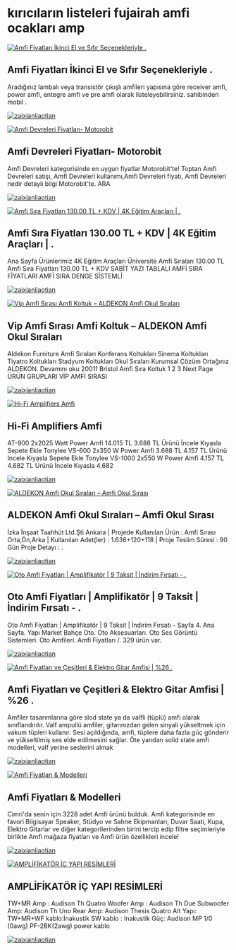 # kırıcıların listeleri fujairah amfi ocakları amp
<a href="https://mnn.zoosnet.net/LR/Chatpre.aspx?id=MNN94995150&p=https://topgrinding.com/" target="_blank">![Amfi Fiyatları İkinci El ve Sıfır Seçenekleriyle .](https://github.com/technlg/images/blob/main/18.jpg)</a>
## Amfi Fiyatları İkinci El ve Sıfır Seçenekleriyle .
Aradığınız lambalı veya transistör çıkışlı amfileri yapısına göre receiver amfi, power amfi, entegre amfi ve pre amfi olarak listeleyebilirsiniz. sahibinden mobil .
<a href="https://mnn.zoosnet.net/LR/Chatpre.aspx?id=MNN94995150&p=https://topgrinding.com/" target="_blank"><img src="https://github.com/technlg/images/raw/main/chat11.jpg" alt="zaixianliaotian"/></a><a href="//whatsapp.shibangsoft.com/WhatsApp.php" ><img src="https://github.com/technlg/images/raw/main/chat11.png" alt=""></a>
<a href="https://mnn.zoosnet.net/LR/Chatpre.aspx?id=MNN94995150&p=https://topgrinding.com/" target="_blank">![Amfi Devreleri Fiyatları- Motorobit](https://github.com/technlg/images/blob/main/39.jpg)</a>
## Amfi Devreleri Fiyatları- Motorobit
Amfi Devreleri kategorisinde en uygun fiyatlar Motorobit'te! Toptan Amfi Devreleri satışı, Amfi Devreleri kullanımı,Amfi Devreleri fiyatı, Amfi Devreleri nedir detaylı bilgi Motorobit'te. ARA
<a href="https://mnn.zoosnet.net/LR/Chatpre.aspx?id=MNN94995150&p=https://topgrinding.com/" target="_blank"><img src="https://github.com/technlg/images/raw/main/chat11.jpg" alt="zaixianliaotian"/></a><a href="//whatsapp.shibangsoft.com/WhatsApp.php" ><img src="https://github.com/technlg/images/raw/main/chat11.png" alt=""></a>
<a href="https://mnn.zoosnet.net/LR/Chatpre.aspx?id=MNN94995150&p=https://topgrinding.com/" target="_blank">![Amfi Sıra Fiyatları 130.00 TL + KDV | 4K Eğitim Araçları | .](https://github.com/technlg/images/blob/main/20.jpg)</a>
## Amfi Sıra Fiyatları 130.00 TL + KDV | 4K Eğitim Araçları | .
Ana Sayfa Ürünlerimiz 4K Eğitim Araçları Üniversite Amfi Sıraları 130.00 TL Amfi Sıra Fiyatları 130.00 TL + KDV SABİT YAZI TABLALI AMFİ SIRA FİYATLARI AMFİ SIRA DENGE SİSTEMLİ
<a href="https://mnn.zoosnet.net/LR/Chatpre.aspx?id=MNN94995150&p=https://topgrinding.com/" target="_blank"><img src="https://github.com/technlg/images/raw/main/chat11.jpg" alt="zaixianliaotian"/></a><a href="//whatsapp.shibangsoft.com/WhatsApp.php" ><img src="https://github.com/technlg/images/raw/main/chat11.png" alt=""></a>
<a href="https://mnn.zoosnet.net/LR/Chatpre.aspx?id=MNN94995150&p=https://topgrinding.com/" target="_blank">![Vip Amfi Sırası Amfi Koltuk – ALDEKON Amfi Okul Sıraları](https://github.com/technlg/images/blob/main/3.jpg)</a>
## Vip Amfi Sırası Amfi Koltuk – ALDEKON Amfi Okul Sıraları
Aldekon Furniture Amfi Sıraları Konferans Koltukları Sinema Koltukları Tiyatro Koltukları Stadyum Koltukları Okul Sıraları Kurumsal Çözüm Ortağınız ALDEKON. Devamını oku 20011 Bristol Amfi Sıra Koltuk 1 2 3 Next Page ÜRÜN GRUPLARI VİP AMFİ SIRASI 
<a href="https://mnn.zoosnet.net/LR/Chatpre.aspx?id=MNN94995150&p=https://topgrinding.com/" target="_blank"><img src="https://github.com/technlg/images/raw/main/chat11.jpg" alt="zaixianliaotian"/></a><a href="//whatsapp.shibangsoft.com/WhatsApp.php" ><img src="https://github.com/technlg/images/raw/main/chat11.png" alt=""></a>
<a href="https://mnn.zoosnet.net/LR/Chatpre.aspx?id=MNN94995150&p=https://topgrinding.com/" target="_blank">![Hi-Fi Amplifiers Amfi](https://github.com/technlg/images/blob/main/4.jpg)</a>
## Hi-Fi Amplifiers Amfi
AT-900 2x2025 Watt Power Amfi 14.015 TL 3.688 TL Ürünü İncele Kıyasla Sepete Ekle Tonylee VS-600 2x350 W Power Amfi 3.688 TL 4.157 TL Ürünü İncele Kıyasla Sepete Ekle Tonylee VS-1000 2x550 W Power Amfi 4.157 TL 4.682 TL Ürünü İncele Kıyasla 4.682 
<a href="https://mnn.zoosnet.net/LR/Chatpre.aspx?id=MNN94995150&p=https://topgrinding.com/" target="_blank"><img src="https://github.com/technlg/images/raw/main/chat11.jpg" alt="zaixianliaotian"/></a><a href="//whatsapp.shibangsoft.com/WhatsApp.php" ><img src="https://github.com/technlg/images/raw/main/chat11.png" alt=""></a>
<a href="https://mnn.zoosnet.net/LR/Chatpre.aspx?id=MNN94995150&p=https://topgrinding.com/" target="_blank">![ALDEKON Amfi Okul Sıraları – Amfi Okul Sırası](https://github.com/technlg/images/blob/main/9.jpg)</a>
## ALDEKON Amfi Okul Sıraları – Amfi Okul Sırası
İzka İnşaat Taahhüt Ltd.Şti Ankara | Projede Kullanılan Ürün : Amfi Sırası Orta,Ön,Arka | Kullanılan Adet(ler) : 1.636+120+118 | Proje Teslim Süresi : 90 Gün Proje Detayı : .
<a href="https://mnn.zoosnet.net/LR/Chatpre.aspx?id=MNN94995150&p=https://topgrinding.com/" target="_blank"><img src="https://github.com/technlg/images/raw/main/chat11.jpg" alt="zaixianliaotian"/></a><a href="//whatsapp.shibangsoft.com/WhatsApp.php" ><img src="https://github.com/technlg/images/raw/main/chat11.png" alt=""></a>
<a href="https://mnn.zoosnet.net/LR/Chatpre.aspx?id=MNN94995150&p=https://topgrinding.com/" target="_blank">![Oto Amfi Fiyatları | Amplifikatör | 9 Taksit | İndirim Fırsatı - .](https://github.com/technlg/images/blob/main/34.jpg)</a>
## Oto Amfi Fiyatları | Amplifikatör | 9 Taksit | İndirim Fırsatı - .
Oto Amfi Fiyatları | Amplifikatör | 9 Taksit | İndirim Fırsatı - Sayfa 4. Ana Sayfa. Yapı Market Bahçe Oto. Oto Aksesuarları. Oto Ses Görüntü Sistemleri. Oto Amfileri. Amfi Fiyatları /. 329 ürün var.
<a href="https://mnn.zoosnet.net/LR/Chatpre.aspx?id=MNN94995150&p=https://topgrinding.com/" target="_blank"><img src="https://github.com/technlg/images/raw/main/chat11.jpg" alt="zaixianliaotian"/></a><a href="//whatsapp.shibangsoft.com/WhatsApp.php" ><img src="https://github.com/technlg/images/raw/main/chat11.png" alt=""></a>
<a href="https://mnn.zoosnet.net/LR/Chatpre.aspx?id=MNN94995150&p=https://topgrinding.com/" target="_blank">![Amfi Fiyatları ve Çeşitleri & Elektro Gitar Amfisi | %26 .](https://github.com/technlg/images/blob/main/26.jpg)</a>
## Amfi Fiyatları ve Çeşitleri & Elektro Gitar Amfisi | %26 .
Amfiler tasarımlarına göre ‌slod ‌state ya da valfli (tüplü) amfi olarak sınıflandırılır. Valf ampullü amfiler, gitarınızdan gelen sinyali yükseltmek için vakum tüpleri kullanır. Sesi açıldığında, amfi, tüplere daha fazla güç gönderir ve yükseltilmiş ses elde edilmesini sağlar. Öte yandan ‌solid ‌state amfi modelleri, valf yerine seslerini almak 
<a href="https://mnn.zoosnet.net/LR/Chatpre.aspx?id=MNN94995150&p=https://topgrinding.com/" target="_blank"><img src="https://github.com/technlg/images/raw/main/chat11.jpg" alt="zaixianliaotian"/></a><a href="//whatsapp.shibangsoft.com/WhatsApp.php" ><img src="https://github.com/technlg/images/raw/main/chat11.png" alt=""></a>
<a href="https://mnn.zoosnet.net/LR/Chatpre.aspx?id=MNN94995150&p=https://topgrinding.com/" target="_blank">![Amfi Fiyatları & Modelleri](https://github.com/technlg/images/blob/main/55.jpg)</a>
## Amfi Fiyatları & Modelleri
Cimri'da senin için 3228 adet Amfi ürünü bulduk. Amfi kategorisinde en favori Bilgisayar Speaker, Stüdyo ve Sahne Ekipmanları, Duvar Saati, Kupa, Elektro Gitarlar ve diğer kategorilerinden birini tercip edip filtre seçimleriyle birlikte Amfi mağaza fiyatları ve Amfi ürün özellikleri incele!
<a href="https://mnn.zoosnet.net/LR/Chatpre.aspx?id=MNN94995150&p=https://topgrinding.com/" target="_blank"><img src="https://github.com/technlg/images/raw/main/chat11.jpg" alt="zaixianliaotian"/></a><a href="//whatsapp.shibangsoft.com/WhatsApp.php" ><img src="https://github.com/technlg/images/raw/main/chat11.png" alt=""></a>
<a href="https://mnn.zoosnet.net/LR/Chatpre.aspx?id=MNN94995150&p=https://topgrinding.com/" target="_blank">![AMPLİFİKATÖR İÇ YAPI RESİMLERİ](https://github.com/technlg/images/blob/main/3.jpg)</a>
## AMPLİFİKATÖR İÇ YAPI RESİMLERİ
TW+MR Amp : Audison Th Quatro Woofer Amp : Audison Th Due Subwoofer Amp: Audison Th Uno Rear Amp: Audison Thesis Quatro Alt Yapı: TW+MR+WF kablo:İnakustik SW kablo : Inakustik Güç: Audison MP 1/0 (0awg) PF-2BK(2awg) power kablo
<a href="https://mnn.zoosnet.net/LR/Chatpre.aspx?id=MNN94995150&p=https://topgrinding.com/" target="_blank"><img src="https://github.com/technlg/images/raw/main/chat11.jpg" alt="zaixianliaotian"/></a><a href="//whatsapp.shibangsoft.com/WhatsApp.php" ><img src="https://github.com/technlg/images/raw/main/chat11.png" alt=""></a>
